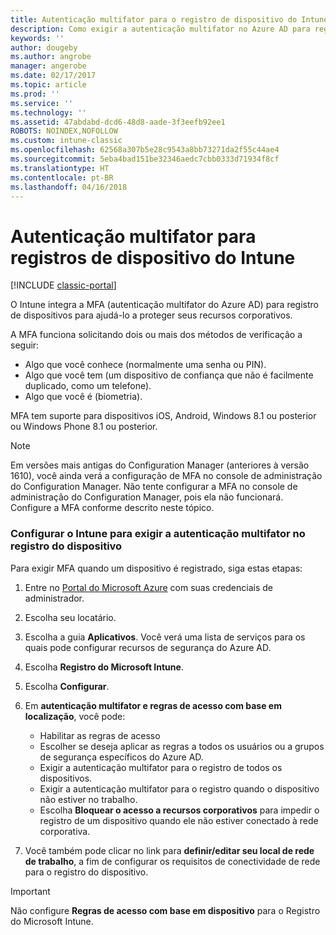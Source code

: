 ```yaml
---
title: Autenticação multifator para o registro de dispositivo do Intune
description: Como exigir a autenticação multifator no Azure AD para registro de dispositivos.
keywords: ''
author: dougeby
ms.author: angrobe
manager: angerobe
ms.date: 02/17/2017
ms.topic: article
ms.prod: ''
ms.service: ''
ms.technology: ''
ms.assetid: 47abdabd-dcd6-48d8-aade-3f3eefb92ee1
ROBOTS: NOINDEX,NOFOLLOW
ms.custom: intune-classic
ms.openlocfilehash: 62568a307b5e28c9543a8bb73271da2f55c44ae4
ms.sourcegitcommit: 5eba4bad151be32346aedc7cbb0333d71934f8cf
ms.translationtype: HT
ms.contentlocale: pt-BR
ms.lasthandoff: 04/16/2018
---
```

# <a name="multi-factor-authentication-for-intune-device-enrollments"></a>Autenticação multifator para registros de dispositivo do Intune

[!INCLUDE [classic-portal](../includes/classic-portal.md)]

O Intune integra a MFA (autenticação multifator do Azure AD) para registro de dispositivos para ajudá-lo a proteger seus recursos corporativos.

A MFA funciona solicitando dois ou mais dos métodos de verificação a seguir: 

- Algo que você conhece (normalmente uma senha ou PIN).
- Algo que você tem (um dispositivo de confiança que não é facilmente duplicado, como um telefone).
- Algo que você é (biometria).

MFA tem suporte para dispositivos iOS, Android, Windows 8.1 ou posterior ou Windows Phone 8.1 ou posterior.

> [!NOTE]
> Em versões mais antigas do Configuration Manager (anteriores à versão 1610), você ainda verá a configuração de MFA no console de administração do Configuration Manager. Não tente configurar a MFA no console de administração do Configuration Manager, pois ela não funcionará. Configure a MFA conforme descrito neste tópico.

### <a name="configure-intune-to-require-multi-factor-authentication-at-device-enrollment"></a>Configurar o Intune para exigir a autenticação multifator no registro do dispositivo
Para exigir MFA quando um dispositivo é registrado, siga estas etapas:

1. Entre no [Portal do Microsoft Azure](https://manage.windowsazure.com) com suas credenciais de administrador.
2. Escolha seu locatário.
2. Escolha a guia **Aplicativos**. Você verá uma lista de serviços para os quais pode configurar recursos de segurança do Azure AD.
3. Escolha **Registro do Microsoft Intune**.
4. Escolha **Configurar**. 
5. Em **autenticação multifator e regras de acesso com base em localização**, você pode:
    
    -  Habilitar as regras de acesso
    -  Escolher se deseja aplicar as regras a todos os usuários ou a grupos de segurança específicos do Azure AD.
    -  Exigir a autenticação multifator para o registro de todos os dispositivos.
    -  Exigir a autenticação multifator para o registro quando o dispositivo não estiver no trabalho.
    -  Escolha **Bloquear o acesso a recursos corporativos** para impedir o registro de um dispositivo quando ele não estiver conectado à rede corporativa. 
4. Você também pode clicar no link para **definir/editar seu local de rede de trabalho**, a fim de configurar os requisitos de conectividade de rede para o registro do dispositivo.

> [!IMPORTANT]
> 
> Não configure **Regras de acesso com base em dispositivo** para o Registro do Microsoft Intune.
